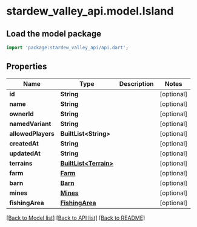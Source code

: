 # stardew_valley_api.model.Island

## Load the model package
```dart
import 'package:stardew_valley_api/api.dart';
```

## Properties
Name | Type | Description | Notes
------------ | ------------- | ------------- | -------------
**id** | **String** |  | [optional] 
**name** | **String** |  | [optional] 
**ownerId** | **String** |  | [optional] 
**namedVariant** | **String** |  | [optional] 
**allowedPlayers** | **BuiltList&lt;String&gt;** |  | [optional] 
**createdAt** | **String** |  | [optional] 
**updatedAt** | **String** |  | [optional] 
**terrains** | [**BuiltList&lt;Terrain&gt;**](Terrain.md) |  | [optional] 
**farm** | [**Farm**](Farm.md) |  | [optional] 
**barn** | [**Barn**](Barn.md) |  | [optional] 
**mines** | [**Mines**](Mines.md) |  | [optional] 
**fishingArea** | [**FishingArea**](FishingArea.md) |  | [optional] 

[[Back to Model list]](../README.md#documentation-for-models) [[Back to API list]](../README.md#documentation-for-api-endpoints) [[Back to README]](../README.md)


